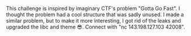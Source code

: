 This challenge is inspired by imaginary CTF's problem "Gotta Go Fast". I thought the problem had a cool structure that was sadly unused. I made a similar problem, but to make it more interesting, I got rid of the leaks and upgraded the libc and theme :sunglasses:. Connect with "nc 143.198.127.103 42008".
